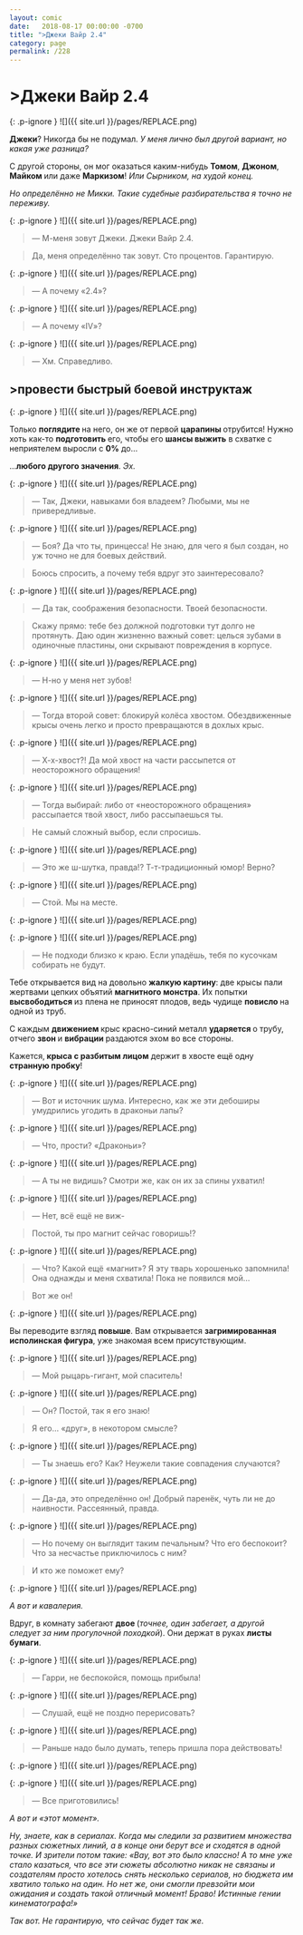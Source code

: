 ```yaml
---
layout: comic
date:   2018-08-17 00:00:00 -0700
title: ">Джеки Вайр 2.4"
category: page
permalink: /228
---
```

# >Джеки Вайр 2.4

{: .p-ignore }
![]({{ site.url }}/pages/REPLACE.png)

<strong>Джеки</strong>? Никогда бы не подумал. <em>У меня лично был другой вариант, но какая уже разница?</em>

С другой стороны, он мог оказаться каким-нибудь <strong>Томом</strong>, <strong>Джоном</strong>, <strong>Майком </strong>или даже <strong>Маркизом</strong>! <em>Или Сырником, на худой конец.</em>

<em>Но определённо не Микки. Такие судебные разбирательства я точно не переживу.</em>

{: .p-ignore }
![]({{ site.url }}/pages/REPLACE.png)

<blockquote>— М-меня зовут Джеки. Джеки Вайр 2.4. </blockquote>

<blockquote>Да, меня определённо так зовут. Сто процентов. Гарантирую.</blockquote>

{: .p-ignore }
![]({{ site.url }}/pages/REPLACE.png)

<blockquote>— А почему «2.4»?</blockquote>

{: .p-ignore }
![]({{ site.url }}/pages/REPLACE.png)

<blockquote>— А почему «IV»?</blockquote>

{: .p-ignore }
![]({{ site.url }}/pages/REPLACE.png)

<blockquote>— Хм. Справедливо.</blockquote>

## >провести быстрый боевой инструктаж

{: .p-ignore }
![]({{ site.url }}/pages/REPLACE.png)

Только <strong>поглядите </strong>на него, он же от первой <strong>царапины </strong>отрубится! Нужно хоть как-то <strong>подготовить </strong>его, чтобы его <strong>шансы выжить</strong> в схватке с неприятелем выросли с <strong>0%</strong> до…

…<strong>любого другого значения</strong>. <em>Эх.</em>

{: .p-ignore }
![]({{ site.url }}/pages/REPLACE.png)

<blockquote>— Так, Джеки, навыками боя владеем? Любыми, мы не привередливые.</blockquote>

{: .p-ignore }
![]({{ site.url }}/pages/REPLACE.png)

<blockquote>— Боя? Да что ты, принцесса! Не знаю, для чего я был создан, но уж точно не для боевых действий.</blockquote>

<blockquote>Боюсь спросить, а почему тебя вдруг это заинтересовало?</blockquote>

{: .p-ignore }
![]({{ site.url }}/pages/REPLACE.png)

<blockquote>— Да так, соображения безопасности. Твоей безопасности.</blockquote>

<blockquote>Скажу прямо: тебе без должной подготовки тут долго не протянуть. Даю один жизненно важный совет: целься зубами в одиночные пластины, они скрывают повреждения в корпусе.</blockquote>

{: .p-ignore }
![]({{ site.url }}/pages/REPLACE.png)

<blockquote>— Н-но у меня нет зубов!</blockquote>

{: .p-ignore }
![]({{ site.url }}/pages/REPLACE.png)

<blockquote>— Тогда второй совет: блокируй колёса хвостом. Обездвиженные крысы очень легко и просто превращаются в дохлых крыс.</blockquote>

{: .p-ignore }
![]({{ site.url }}/pages/REPLACE.png)

<blockquote>— Х-х-хвост?! Да мой хвост на части рассыпется от неосторожного обращения!</blockquote>

{: .p-ignore }
![]({{ site.url }}/pages/REPLACE.png)

<blockquote>— Тогда выбирай: либо от «неосторожного обращения» рассыпается твой хвост, либо рассыпаешься ты.</blockquote>

<blockquote>Не самый сложный выбор, если спросишь.</blockquote>

{: .p-ignore }
![]({{ site.url }}/pages/REPLACE.png)

<blockquote>— Это же ш-шутка, правда!? Т-т-традиционный юмор! Верно?</blockquote>

{: .p-ignore }
![]({{ site.url }}/pages/REPLACE.png)

<blockquote>— Стой. Мы на месте.</blockquote>

{: .p-ignore }
![]({{ site.url }}/pages/REPLACE.png)

{: .p-ignore }
![]({{ site.url }}/pages/REPLACE.png)

<blockquote>— Не подходи близко к краю. Если упадёшь, тебя по кусочкам собирать не будут.</blockquote>

Тебе открывается вид на довольно <strong>жалкую картину</strong>: две крысы пали жертвами цепких объятий <strong>магнитного монстра</strong>. Их попытки <strong>высвободиться </strong>из плена не приносят плодов, ведь чудище <strong>повисло </strong>на одной из труб.

С каждым <strong>движением </strong>крыс красно-синий металл <strong>ударяется </strong>о трубу, отчего <strong>звон </strong>и <strong>вибрации </strong>раздаются эхом во все стороны.

Кажется,<strong> крыса с разбитым лицом</strong> держит в хвосте ещё одну <strong>странную пробку</strong>!

{: .p-ignore }
![]({{ site.url }}/pages/REPLACE.png)

<blockquote>— Вот и источник шума. Интересно, как же эти дебоширы умудрились угодить в драконьи лапы?</blockquote>

{: .p-ignore }
![]({{ site.url }}/pages/REPLACE.png)

<blockquote>— Что, прости? «Драконьи»?</blockquote>

{: .p-ignore }
![]({{ site.url }}/pages/REPLACE.png)

<blockquote>— А ты не видишь? Смотри же, как он их за спины ухватил! </blockquote>

{: .p-ignore }
![]({{ site.url }}/pages/REPLACE.png)

<blockquote>— Нет, всё ещё не виж- </blockquote>

<blockquote>Постой, ты про магнит сейчас говоришь!?</blockquote>

{: .p-ignore }
![]({{ site.url }}/pages/REPLACE.png)

<blockquote>— Что? Какой ещё «магнит»? Я эту тварь хорошенько запомнила! Она однажды и меня схватила! Пока не появился мой…</blockquote>

<blockquote>Вот же он!</blockquote>

{: .p-ignore }
![]({{ site.url }}/pages/REPLACE.png)

Вы переводите взгляд <strong>повыше</strong>. Вам открывается <strong>загримированная исполинская фигура</strong>, уже знакомая всем присутствующим.

{: .p-ignore }
![]({{ site.url }}/pages/REPLACE.png)

<blockquote>— Мой рыцарь-гигант, мой спаситель!</blockquote>

{: .p-ignore }
![]({{ site.url }}/pages/REPLACE.png)

<blockquote>— Он? Постой, так я его знаю! </blockquote>

<blockquote>Я его… «друг», в некотором смысле?</blockquote>

{: .p-ignore }
![]({{ site.url }}/pages/REPLACE.png)

<blockquote>— Ты знаешь его? Как? Неужели такие совпадения случаются?</blockquote>

{: .p-ignore }
![]({{ site.url }}/pages/REPLACE.png)

<blockquote>— Да-да, это определённо он! Добрый паренёк, чуть ли не до наивности. Рассеянный, правда.</blockquote>

{: .p-ignore }
![]({{ site.url }}/pages/REPLACE.png)

<blockquote>— Но почему он выглядит таким печальным? Что его беспокоит? Что за несчастье приключилось с ним?</blockquote>

<blockquote>И кто же поможет ему?</blockquote>

{: .p-ignore }
![]({{ site.url }}/pages/REPLACE.png)

<em>А вот и кавалерия.</em>

Вдруг, в комнату забегают <strong>двое </strong>(<em>точнее, один забегает, а другой следует за ним прогулочной походкой</em>). Они держат в руках <strong>листы бумаги</strong>.

{: .p-ignore }
![]({{ site.url }}/pages/REPLACE.png)

<blockquote>— Гарри, не беспокойся, помощь прибыла!</blockquote>

{: .p-ignore }
![]({{ site.url }}/pages/REPLACE.png)

<blockquote>— Слушай, ещё не поздно перерисовать?</blockquote>

{: .p-ignore }
![]({{ site.url }}/pages/REPLACE.png)

<blockquote>— Раньше надо было думать, теперь пришла пора действовать!</blockquote>

{: .p-ignore }
![]({{ site.url }}/pages/REPLACE.png)

{: .p-ignore }
![]({{ site.url }}/pages/REPLACE.png)

<blockquote>— Все приготовились!</blockquote>

<em>А вот и «этот момент». </em>

<em>Ну, знаете, как в сериалах. Когда мы следили за развитием множества разных сюжетных линий, а в конце они берут все и сходятся в одной точке. И зрители потом такие: «Вау, вот это было классно! А то мне уже стало казаться, что все эти сюжеты абсолютно никак не связаны и создателям просто хотелось снять несколько сериалов, но бюджета им хватило только на один. Но нет же, они смогли превзойти мои ожидания и создать такой отличный момент! Браво! Истинные гении кинематографа!»</em>

<em>Так вот. Не гарантирую, что сейчас будет так же.</em>
